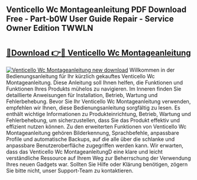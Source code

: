 ## Venticello Wc Montageanleitung PDF Download Free - Part-b0W User Guide Repair - Service Owner Edition TWWLN

# <h2><a href="http://df8abl.blite.top/?on=Venticello+Wc+Montageanleitung">🔗Download 👉🔴 Venticello Wc Montageanleitung</a></h2>

[![Venticello Wc Montageanleitung new download](https://i.imgur.com/lujVjoI.png)](http://df8abl.blite.top/?on=Venticello+Wc+Montageanleitung)
Willkommen in der Bedienungsanleitung für Ihr kürzlich gekauftes Venticello Wc Montageanleitung. Diese Anleitung soll Ihnen helfen, die Funktionen und Funktionen Ihres Produkts mühelos zu navigieren. Im Inneren finden Sie detaillierte Anweisungen für Installation, Betrieb, Wartung und Fehlerbehebung. Bevor Sie Ihr Venticello Wc Montageanleitung verwenden, empfehlen wir Ihnen, diese Bedienungsanleitung sorgfältig zu lesen. Es enthält wichtige Informationen zu Produkteinrichtung, Betrieb, Wartung und Fehlerbehebung, um sicherzustellen, dass Sie das Produkt effektiv und effizient nutzen können. Zu den erweiterten Funktionen von Venticello Wc Montageanleitung gehören Bilderkennung, Sprachbefehle, anpassbare Profile und automatische Backups, auf die alle über die schlanke und anpassbare Benutzeroberfläche zugegriffen werden kann. Wir erwarten, dass das Venticello Wc MontageanleitungD eine klare und leicht verständliche Ressource auf Ihrem Weg zur Beherrschung der Verwendung Ihres neuen Gadgets war. Sollten Sie Hilfe oder Klärung benötigen, zögern Sie bitte nicht, unser Support-Team zu kontaktieren.

